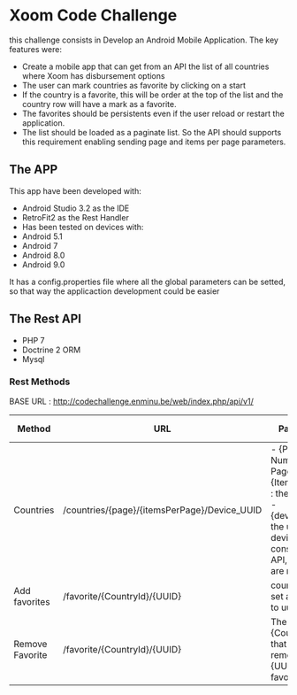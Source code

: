 # Xoom Code Challenge
this challenge consists in Develop an Android Mobile Application.
The key features were:
- Create a mobile app that can get from an API the list of all countries where Xoom has disbursement options
- The user can mark countries as favorite by clicking on a start
- If the country is a favorite, this will be order at the top of the list and the country row will have a mark as a favorite.
- The favorites should be persistents even if the user reload or restart the application.
- The list should be loaded as a paginate list.  So the API should supports this requirement enabling sending page and items per page parameters.

## The APP
This app have been developed with:
- Android Studio 3.2 as the IDE
- RetroFit2 as the Rest Handler
- Has been tested on devices with:
 - Android 5.1
 - Android 7
 - Android 8.0
 - Android 9.0
 
It has a config.properties file where all the global parameters can be setted, so that way the applicaction development could be easier

## The Rest API
- PHP 7
- Doctrine 2 ORM
- Mysql

### Rest Methods
BASE URL : http://codechallenge.enminu.be/web/index.php/api/v1/

Method  | URL | Parameters | HTTP Method
------------- | ------------- | ------------- | -------------
Countries  | /countries/{page}/{itemsPerPage}/Device_UUID | - {Page} : Number Of Page - {ItemsPerPage} : the page Size - {device_UUID} : the uuid of the device how consumes the API, non of all are mandatory | GET
Add favorites  | /favorite/{CountryId}/{UUID} |  country Id to set as favorite to uuid device | POST
Remove Favorite | /favorite/{CountryId}/{UUID} | The {CountryId} that will be remove from {UUID} favorites | DELETE
